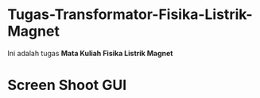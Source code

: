 # Tugas-Transformator-Fisika-Listrik-Magnet

Ini adalah tugas **Mata Kuliah Fisika Listrik Magnet**

# Screen Shoot GUI



